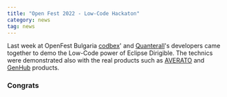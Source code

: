 ```yaml
---
title: "Open Fest 2022 - Low-Code Hackaton"
category: news
tag: news
---
```


Last week at OpenFest Bulgaria [codbex](https://www.codbex.com)' and [Quanterall](https://www.quanterall.com)'s developers came together to demo the Low-Code power of Eclipse Dirigible.
The technics were demonstrated also with the real products such as [AVERATO](https://www.averato.com/) and [GenHub](https://www.quanterall.com/projects/genhub) products.


### Congrats
